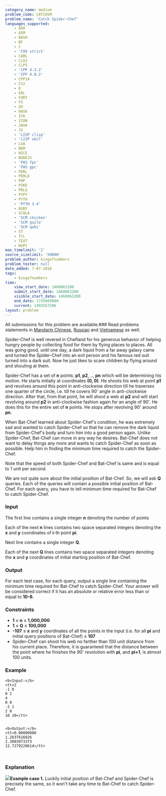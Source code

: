 ```yaml
---
category_name: medium
problem_code: CATCHSM
problem_name: 'Catch Spider-Chef'
languages_supported:
    - ADA
    - ASM
    - BASH
    - BF
    - C
    - 'C99 strict'
    - CAML
    - CLOJ
    - CLPS
    - 'CPP 4.3.2'
    - 'CPP 4.9.2'
    - CPP14
    - CS2
    - D
    - ERL
    - FORT
    - FS
    - GO
    - HASK
    - ICK
    - ICON
    - JAVA
    - JS
    - 'LISP clisp'
    - 'LISP sbcl'
    - LUA
    - NEM
    - NICE
    - NODEJS
    - 'PAS fpc'
    - 'PAS gpc'
    - PERL
    - PERL6
    - PHP
    - PIKE
    - PRLG
    - PYPY
    - PYTH
    - 'PYTH 3.4'
    - RUBY
    - SCALA
    - 'SCM chicken'
    - 'SCM guile'
    - 'SCM qobi'
    - ST
    - TCL
    - TEXT
    - WSPC
max_timelimit: '2'
source_sizelimit: '50000'
problem_author: kingofnumbers
problem_tester: null
date_added: 7-07-2016
tags:
    - kingofnumbers
time:
    view_start_date: 1468063200
    submit_start_date: 1468063200
    visible_start_date: 1468063200
    end_date: 1735669800
    current: 1493557506
layout: problem
---
```

All submissions for this problem are available.###  Read problems statements in [Mandarin Chinese](http://www.codechef.com/download/translated/SNCKFL16/mandarin/CATCHSM.pdf), [Russian](http://www.codechef.com/download/translated/SNCKFL16/russian/CATCHSM.pdf) and [Vietnamese](http://www.codechef.com/download/translated/SNCKFL16/vietnamese/CATCHSM.pdf) as well.

Spider-Chef is well revered in Chefland for his generous behavior of helping hungry people by collecting food for them by flying places to places. All was going good, until one day, a dark liquid from a far away galaxy came and turned the Spider-Chef into an evil person and his famous red suit turned into a dark suit. Now he just likes to scare children by flying around and shouting at them.

Spider-Chef has a set of **n** points: **p1**, **p2**, .., **pn** which will be determining his motion. He starts initially at coordinates **(0, 0)**. He shoots his web at point **p1** and revolves around this point in anti-clockwise direction till he traverses one quarter of the circle, i.e. till he covers 90' angle in anti-clockwise direction. After that, from that point, he will shoot a web at **p2** and will start revolving around **p2** in anti-clockwise fashion again for an angle of 90'. He does this for the entire set of **n** points. He stops after revolving 90' around **pn**.

When Bat-Chef learned about Spider-Chef's condition, he was extremely sad and wanted to catch Spider-Chef so that he can remove the dark liquid from Spider-Chef's body and turn him into a good person again. Unlike Spider-Chef, Bat-Chef can move in any way he desires. Bat-Chef does not want to delay things any more and wants to catch Spider-Chef as soon as possible. Help him in finding the minimum time required to catch the Spider-Chef.

Note that the speed of both Spider-Chef and Bat-Chef is same and is equal to 1 unit per second.

We are not quite sure about the initial position of Bat-Chef. So, we will ask **Q** queries. Each of the queries will contain a possible initial position of Bat-Chef. For each query, you have to tell minimum time required for Bat-Chef to catch Spider-Chef.

### Input

The first line contains a single integer **n** denoting the number of points

Each of the next **n** lines contains two space separated integers denoting the **x** and **y** coordinates of **i**-th point **pi**.

Next line contains a single integer **Q**.

Each of the next **Q** lines contains two space separated integers denoting the **x** and **y** coordinates of initial starting position of Bat-Chef.

### Output

For each test case, for each query, output a single line containing the minimum time required for Bat-Chef to catch Spider-Chef. Your answer will be considered correct if it has an absolute or relative error less than or equal to **10-6**.

### Constraints

- **1** ≤ **n** ≤ **1,000,000**
- **1** ≤ **Q** ≤ **100,000**
- **-107** ≤ **x** and **y** coordinates of all the points in the input (i.e. for all **pi** and initial query positions of Bat-Chef) ≤ **107**
- Spider-Chef can shoot his web no farther than 100 unit distance from his current place. Therefore, it is guaranteed that the distance between the point where he finishes the 90' revolution with **pi**, and **pi+1**, is atmost 100 units.

### Example

```
<b>Input:</b>
<tt>2
-1 0
0 2
4
0 0
-2 1
2 0
10 10</tt>


<b>Output:</b>
<tt>0.00000000
1.2837616026
2.3803973373
12.7279220614</tt>



```
### Explanation

![](https://s3.amazonaws.com/codechef_shared/download/upload/SNCKFL16/2.png)**Example case 1.** Luckily initial position of Bat-Chef and Spider-Chef is precisely the same, so it won't take any time to Bat-Chef to catch Spider-Chef.